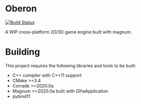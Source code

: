 Oberon
======
[![Build Status](https://github.com/Melix19/oberon/workflows/build/badge.svg)](https://github.com/Melix19/oberon/actions?workflow=build)

A WIP cross-platform 2D/3D game engine built with magnum.

Building
========

This project requires the following libraries and tools to be built:

- C++ compiler with C++11 support
- CMake >=3.4
- Corrade >=2020.0a
- Magnum >=2020.0a built with GlfwApplication
- pybind11
